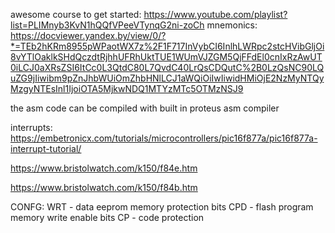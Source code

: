 awesome course to get started: https://www.youtube.com/playlist?list=PLIMnyb3KvN1hQQfVPeeVTynqG2ni-zoCh
mnemonics: https://docviewer.yandex.by/view/0/?*=TEb2hKRm8955pWPaotWX7z%2F1F717InVybCI6InlhLWRpc2stcHVibGljOi8vYTlOaklkSHdQczdtRjhhUFRhUktTUE1WUmVJZGM5QjFFdEl0cnIxRzAwUT0iLCJ0aXRsZSI6ItCc0L3QtdC80L7QvdC40LrQsCDQutC%2B0LzQsNC90LQuZG9jIiwibm9pZnJhbWUiOmZhbHNlLCJ1aWQiOiIwIiwidHMiOjE2NzMyNTQyMzgyNTEsInl1IjoiOTA5MjkwNDQ1MTYzMTc5OTMzNSJ9

the asm code can be compiled with built in proteus asm compiler

interrupts: 
https://embetronicx.com/tutorials/microcontrollers/pic16f877a/pic16f877a-interrupt-tutorial/

https://www.bristolwatch.com/k150/f84e.htm

https://www.bristolwatch.com/k150/f84b.htm

CONFG:
 WRT - data eeprom memory protection bits
 CPD - flash program memory write enable bits
 CP - code protection